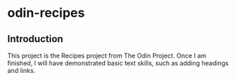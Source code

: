 # odin-recipes

<h2>Introduction</h2>
<p>This project is the Recipes project from The Odin Project. Once I am finished, I will have demonstrated basic text skills, such as adding headings and links.</p>